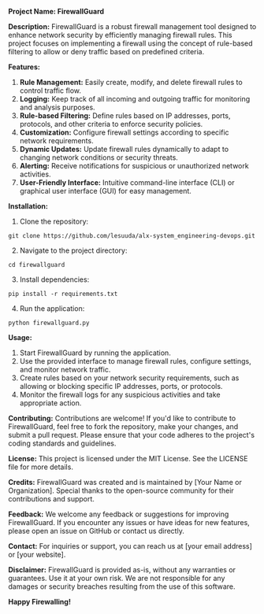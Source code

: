 **Project Name: FirewallGuard**

**Description:**
FirewallGuard is a robust firewall management tool designed to enhance network security by efficiently managing firewall rules. This project focuses on implementing a firewall using the concept of rule-based filtering to allow or deny traffic based on predefined criteria.

**Features:**
1. **Rule Management:** Easily create, modify, and delete firewall rules to control traffic flow.
2. **Logging:** Keep track of all incoming and outgoing traffic for monitoring and analysis purposes.
3. **Rule-based Filtering:** Define rules based on IP addresses, ports, protocols, and other criteria to enforce security policies.
4. **Customization:** Configure firewall settings according to specific network requirements.
5. **Dynamic Updates:** Update firewall rules dynamically to adapt to changing network conditions or security threats.
6. **Alerting:** Receive notifications for suspicious or unauthorized network activities.
7. **User-Friendly Interface:** Intuitive command-line interface (CLI) or graphical user interface (GUI) for easy management.

**Installation:**
1. Clone the repository:
```
git clone https://github.com/lesuuda/alx-system_engineering-devops.git
```
2. Navigate to the project directory:
```
cd firewallguard
```
3. Install dependencies:
```
pip install -r requirements.txt
```
4. Run the application:
```
python firewallguard.py
```

**Usage:**
1. Start FirewallGuard by running the application.
2. Use the provided interface to manage firewall rules, configure settings, and monitor network traffic.
3. Create rules based on your network security requirements, such as allowing or blocking specific IP addresses, ports, or protocols.
4. Monitor the firewall logs for any suspicious activities and take appropriate action.

**Contributing:**
Contributions are welcome! If you'd like to contribute to FirewallGuard, feel free to fork the repository, make your changes, and submit a pull request. Please ensure that your code adheres to the project's coding standards and guidelines.

**License:**
This project is licensed under the MIT License. See the LICENSE file for more details.

**Credits:**
FirewallGuard was created and is maintained by [Your Name or Organization]. Special thanks to the open-source community for their contributions and support.

**Feedback:**
We welcome any feedback or suggestions for improving FirewallGuard. If you encounter any issues or have ideas for new features, please open an issue on GitHub or contact us directly.

**Contact:**
For inquiries or support, you can reach us at [your email address] or [your website].

**Disclaimer:**
FirewallGuard is provided as-is, without any warranties or guarantees. Use it at your own risk. We are not responsible for any damages or security breaches resulting from the use of this software.

**Happy Firewalling!**
